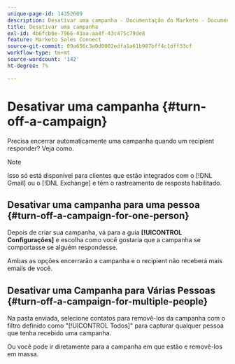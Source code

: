 ```yaml
---
unique-page-id: 14352609
description: Desativar uma campanha - Documentação do Marketo - Documentação do produto
title: Desativar uma campanha
exl-id: 4b6fcb6e-7966-43aa-aa4f-43c475c79de8
feature: Marketo Sales Connect
source-git-commit: 09a656c3a0d0002edfa1a61b987bff4c1dff33cf
workflow-type: tm+mt
source-wordcount: '142'
ht-degree: 7%

---
```


# Desativar uma campanha {#turn-off-a-campaign}

Precisa encerrar automaticamente uma campanha quando um recipient responder? Veja como.

>[!NOTE]
>
>Isso só está disponível para clientes que estão integrados com o [!DNL Gmail] ou o [!DNL Exchange] e têm o rastreamento de resposta habilitado.

## Desativar uma campanha para uma pessoa {#turn-off-a-campaign-for-one-person}

Depois de criar sua campanha, vá para a guia **[!UICONTROL Configurações]** e escolha como você gostaria que a campanha se comportasse se alguém respondesse.

Ambas as opções encerrarão a campanha e o recipient não receberá mais emails de você.

## Desativar uma Campanha para Várias Pessoas {#turn-off-a-campaign-for-multiple-people}

Na pasta enviada, selecione contatos para removê-los da campanha com o filtro definido como &quot;[!UICONTROL Todos]&quot; para capturar qualquer pessoa que tenha recebido uma campanha.

Ou você pode ir diretamente para a campanha em que estão e removê-los em massa.
